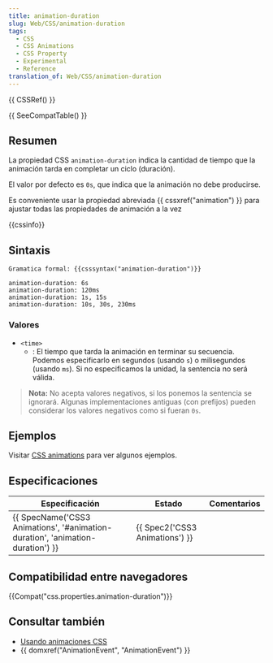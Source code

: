 ```yaml
---
title: animation-duration
slug: Web/CSS/animation-duration
tags:
  - CSS
  - CSS Animations
  - CSS Property
  - Experimental
  - Reference
translation_of: Web/CSS/animation-duration
---
```

{{ CSSRef() }}

{{ SeeCompatTable() }}

## Resumen

La propiedad CSS `animation-duration` indica la cantidad de tiempo que la animación tarda en completar un ciclo (duración).

El valor por defecto es `0s`, que indica que la animación no debe producirse.

Es conveniente usar la propiedad abreviada {{ cssxref("animation") }} para ajustar todas las propiedades de animación a la vez

{{cssinfo}}

## Sintaxis

    Gramatica formal: {{csssyntax("animation-duration")}}

<!---->

    animation-duration: 6s
    animation-duration: 120ms
    animation-duration: 1s, 15s
    animation-duration: 10s, 30s, 230ms

### Valores

- `<time>`
  - : El tiempo que tarda la animación en terminar su secuencia. Podemos especificarlo en segundos (usando `s`) o milisegundos (usando `ms`). Si no especificamos la unidad, la sentencia no será válida.

> **Nota:** No acepta valores negativos, si los ponemos la sentencia se ignorará. Algunas implementaciones antiguas (con prefijos) pueden considerar los valores negativos como si fueran `0s`.

## Ejemplos

Visitar [CSS animations](/es/CSS/Usando_animaciones_CSS "en/CSS/CSS_animations") para ver algunos ejemplos.

## Especificaciones

| Especificación                                                                                           | Estado                                   | Comentarios |
| -------------------------------------------------------------------------------------------------------- | ---------------------------------------- | ----------- |
| {{ SpecName('CSS3 Animations', '#animation-duration', 'animation-duration') }} | {{ Spec2('CSS3 Animations') }} |             |

## Compatibilidad entre navegadores

{{Compat("css.properties.animation-duration")}}

## Consultar también

- [Usando animaciones CSS](/es/docs/CSS/Usando_animaciones_CSS "Tutorial about CSS animations")
- {{ domxref("AnimationEvent", "AnimationEvent") }}
